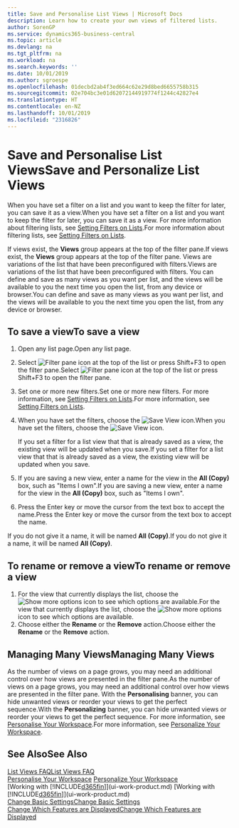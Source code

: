 ```yaml
---
title: Save and Personalise List Views | Microsoft Docs
description: Learn how to create your own views of filtered lists.
author: SorenGP
ms.service: dynamics365-business-central
ms.topic: article
ms.devlang: na
ms.tgt_pltfrm: na
ms.workload: na
ms.search.keywords: ''
ms.date: 10/01/2019
ms.author: sgroespe
ms.openlocfilehash: 01decbd2ab4f3ed664c62e29d8bed6655758b315
ms.sourcegitcommit: 02e704bc3e01d62072144919774f1244c42827e4
ms.translationtype: HT
ms.contentlocale: en-NZ
ms.lasthandoff: 10/01/2019
ms.locfileid: "2316826"
---
```

# <a name="save-and-personalize-list-views"></a><span data-ttu-id="3c5aa-103">Save and Personalise List Views</span><span class="sxs-lookup"><span data-stu-id="3c5aa-103">Save and Personalize List Views</span></span>
<span data-ttu-id="3c5aa-104">When you have set a filter on a list and you want to keep the filter for later, you can save it as a view.</span><span class="sxs-lookup"><span data-stu-id="3c5aa-104">When you have set a filter on a list and you want to keep the filter for later, you can save it as a view.</span></span> <span data-ttu-id="3c5aa-105">For more information about filtering lists, see [Setting Filters on Lists](ui-enter-criteria-filters.md#setting-filters-on-lists).</span><span class="sxs-lookup"><span data-stu-id="3c5aa-105">For more information about filtering lists, see [Setting Filters on Lists](ui-enter-criteria-filters.md#setting-filters-on-lists).</span></span>

<span data-ttu-id="3c5aa-106">If views exist, the **Views** group appears at the top of the filter pane.</span><span class="sxs-lookup"><span data-stu-id="3c5aa-106">If views exist, the **Views** group appears at the top of the filter pane.</span></span> <span data-ttu-id="3c5aa-107">Views are variations of the list that have been preconfigured with filters.</span><span class="sxs-lookup"><span data-stu-id="3c5aa-107">Views are variations of the list that have been preconfigured with filters.</span></span> <span data-ttu-id="3c5aa-108">You can define and save as many views as you want per list, and the views will be available to you the next time you open the list, from any device or browser.</span><span class="sxs-lookup"><span data-stu-id="3c5aa-108">You can define and save as many views as you want per list, and the views will be available to you the next time you open the list, from any device or browser.</span></span>

## <a name="to-save-a-view"></a><span data-ttu-id="3c5aa-109">To save a view</span><span class="sxs-lookup"><span data-stu-id="3c5aa-109">To save a view</span></span>
1. <span data-ttu-id="3c5aa-110">Open any list page.</span><span class="sxs-lookup"><span data-stu-id="3c5aa-110">Open any list page.</span></span>
2. <span data-ttu-id="3c5aa-111">Select ![Filter pane icon](media/open-filter-pane-icon.png "Filter pane icon") at the top of the list or press Shift+F3 to open the filter pane.</span><span class="sxs-lookup"><span data-stu-id="3c5aa-111">Select ![Filter pane icon](media/open-filter-pane-icon.png "Filter pane icon") at the top of the list or press Shift+F3 to open the filter pane.</span></span>
3. <span data-ttu-id="3c5aa-112">Set one or more new filters.</span><span class="sxs-lookup"><span data-stu-id="3c5aa-112">Set one or more new filters.</span></span> <span data-ttu-id="3c5aa-113">For more information, see [Setting Filters on Lists](ui-enter-criteria-filters.md#setting-filters-on-lists).</span><span class="sxs-lookup"><span data-stu-id="3c5aa-113">For more information, see [Setting Filters on Lists](ui-enter-criteria-filters.md#setting-filters-on-lists).</span></span>
4. <span data-ttu-id="3c5aa-114">When you have set the filters, choose the ![Save View](media/save_view_icon.png "Save View") icon.</span><span class="sxs-lookup"><span data-stu-id="3c5aa-114">When you have set the filters, choose the ![Save View](media/save_view_icon.png "Save View") icon.</span></span>

    <span data-ttu-id="3c5aa-115">If you set a filter for a list view that that is already saved as a view, the existing view will be updated when you save.</span><span class="sxs-lookup"><span data-stu-id="3c5aa-115">If you set a filter for a list view that that is already saved as a view, the existing view will be updated when you save.</span></span>
5. <span data-ttu-id="3c5aa-116">If you are saving a new view, enter a name for the view in the **All (Copy)** box, such as "Items I own".</span><span class="sxs-lookup"><span data-stu-id="3c5aa-116">If you are saving a new view, enter a name for the view in the **All (Copy)** box, such as "Items I own".</span></span>
6. <span data-ttu-id="3c5aa-117">Press the Enter key or move the cursor from the text box to accept the name.</span><span class="sxs-lookup"><span data-stu-id="3c5aa-117">Press the Enter key or move the cursor from the text box to accept the name.</span></span>

<span data-ttu-id="3c5aa-118">If you do not give it a name, it will be named **All (Copy)**.</span><span class="sxs-lookup"><span data-stu-id="3c5aa-118">If you do not give it a name, it will be named **All (Copy)**.</span></span>

## <a name="to-rename-or-remove-a-view"></a><span data-ttu-id="3c5aa-119">To rename or remove a view</span><span class="sxs-lookup"><span data-stu-id="3c5aa-119">To rename or remove a view</span></span>
1. <span data-ttu-id="3c5aa-120">For the view that currently displays the list, choose the ![Show more options](media/show-more-options-icon.png "Show more options") icon to see which options are available.</span><span class="sxs-lookup"><span data-stu-id="3c5aa-120">For the view that currently displays the list, choose the ![Show more options](media/show-more-options-icon.png "Show more options") icon to see which options are available.</span></span>
2. <span data-ttu-id="3c5aa-121">Choose either the **Rename** or the **Remove** action.</span><span class="sxs-lookup"><span data-stu-id="3c5aa-121">Choose either the **Rename** or the **Remove** action.</span></span>

## <a name="managing-many-views"></a><span data-ttu-id="3c5aa-122">Managing Many Views</span><span class="sxs-lookup"><span data-stu-id="3c5aa-122">Managing Many Views</span></span>
<span data-ttu-id="3c5aa-123">As the number of views on a page grows, you may need an additional control over how views are presented in the filter pane.</span><span class="sxs-lookup"><span data-stu-id="3c5aa-123">As the number of views on a page grows, you may need an additional control over how views are presented in the filter pane.</span></span> <span data-ttu-id="3c5aa-124">With the **Personalising** banner, you can hide unwanted views or reorder your views to get the perfect sequence.</span><span class="sxs-lookup"><span data-stu-id="3c5aa-124">With the **Personalizing** banner, you can hide unwanted views or reorder your views to get the perfect sequence.</span></span> <span data-ttu-id="3c5aa-125">For more information, see [Personalise Your Workspace](ui-personalization-user.md).</span><span class="sxs-lookup"><span data-stu-id="3c5aa-125">For more information, see [Personalize Your Workspace](ui-personalization-user.md).</span></span>

## <a name="see-also"></a><span data-ttu-id="3c5aa-126">See Also</span><span class="sxs-lookup"><span data-stu-id="3c5aa-126">See Also</span></span>
[<span data-ttu-id="3c5aa-127">List Views FAQ</span><span class="sxs-lookup"><span data-stu-id="3c5aa-127">List Views FAQ</span></span>](ui-views-faq.md)  
<span data-ttu-id="3c5aa-128">[Personalise Your Workspace](ui-personalization-user.md)  </span><span class="sxs-lookup"><span data-stu-id="3c5aa-128">[Personalize Your Workspace](ui-personalization-user.md)  </span></span>  
<span data-ttu-id="3c5aa-129">[Working with [!INCLUDE[d365fin](includes/d365fin_md.md)]](ui-work-product.md)  </span><span class="sxs-lookup"><span data-stu-id="3c5aa-129">[Working with [!INCLUDE[d365fin](includes/d365fin_md.md)]](ui-work-product.md)  </span></span>  
[<span data-ttu-id="3c5aa-130">Change Basic Settings</span><span class="sxs-lookup"><span data-stu-id="3c5aa-130">Change Basic Settings</span></span>](ui-change-basic-settings.md)  
[<span data-ttu-id="3c5aa-131">Change Which Features are Displayed</span><span class="sxs-lookup"><span data-stu-id="3c5aa-131">Change Which Features are Displayed</span></span>](ui-experiences.md)  

